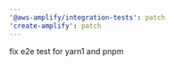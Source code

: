 ```yaml
---
'@aws-amplify/integration-tests': patch
'create-amplify': patch
---
```


fix e2e test for yarn1 and pnpm
